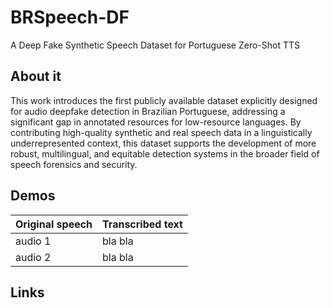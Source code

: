 # BRSpeech-DF

A Deep Fake Synthetic Speech Dataset for Portuguese Zero-Shot TTS

## About it


This work introduces the first publicly available dataset explicitly designed for audio deepfake detection in Brazilian Portuguese, addressing a significant gap in annotated resources for low-resource languages. By contributing high-quality synthetic and real speech data in a linguistically underrepresented context, this dataset supports the development of more robust, multilingual, and equitable detection systems in the broader field of speech forensics and security.

## Demos

| Original speech | Transcribed text |
| --- | --- |
| audio 1 | bla bla |
| audio 2 | bla bla |

## Links
